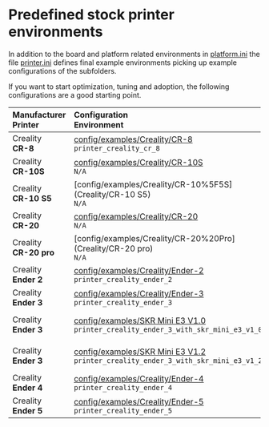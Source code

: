 # Predefined stock printer environments
In addition to the board and platform related environments in [platform.ini](../../platformio.ini) the file [printer.ini](printer.ini) defines final example environments picking up example configurations of the subfolders.

If you want to start optimization, tuning and adoption, the following configurations are a good starting point.

  | Manufacturer<br />Printer | Configuration<br />Environment | Description<br />Motherboard |
  | :------------------------ | :----------------------------- | :--------------------------- |
  | Creality<br />__CR-8__ | [config/examples/Creality/CR-8](Creality/CR-8)<br />`printer_creality_cr_8` | [Creality](Creality) __[Ramps](../../Marlin/src/pins/ramps/pins_RAMPS_ENDER_4.h)__ (w/ A4988)<br />`BOARD_RAMPS_ENDER_4` |
  | Creality<br />__CR-10S__ | [config/examples/Creality/CR-10S](Creality/CR-10S)<br />`N/A` | [Creality](Creality) __[Ramps](../../Marlin/src/pins/ramps/pins_BOARD_RAMPS_CREALITY.h)__ (w/ A4988)<br />`BOARD_RAMPS_CREALITY` |
  | Creality<br />__CR-10 S5__ | [config/examples/Creality/CR-10%5F5S](Creality/CR-10 S5)<br />`N/A` | [Creality](Creality) __[Ramps](../../Marlin/src/pins/ramps/pins_BOARD_RAMPS_CREALITY.h)__ (w/ A4988)<br />`BOARD_RAMPS_CREALITY` |
  | Creality<br />__CR-20__ | [config/examples/Creality/CR-20](Creality/CR-20)<br />`N/A` | [Creality](Creality) __[Ramps](../../Marlin/src/pins/ramps/pins_BOARD_RAMPS_14_EFB.h)__ (w/ A4988)<br />`BOARD__RAMPS_14_EFB` |
  | Creality<br />__CR-20 pro__ | [config/examples/Creality/CR-20%20Pro](Creality/CR-20 pro)<br />`N/A` | [Creality](Creality) __[Ramps](../../Marlin/src/pins/ramps/pins_BOARD_RAMPS_14_EFB.h)__ (w/ A4988)<br />`BOARD_RAMPS_14_EFB` |
  | Creality<br />__Ender 2__ | [config/examples/Creality/Ender-2](Creality/Ender-2)<br />`printer_creality_ender_2` | [Creality](Creality) __[Melzi](../../Marlin/src/pins/sanguino/pins_MELZI_CREALITY.h)__ (w/ A4988)<br />`BOARD_MELZI_CREALITY` |
  | Creality<br />__Ender 3__ | [config/examples/Creality/Ender-3](Creality/Ender-3)<br />`printer_creality_ender_3` | [Creality](Creality) __[Melzi](../../Marlin/src/pins/sanguino/pins_MELZI_CREALITY.h)__ (w/ A4988)<br />`BOARD_MELZI_CREALITY` |
  | Creality<br />__Ender 3__ | [config/examples/SKR Mini E3 V1.0](BigTreeTech/SKR%20Mini%20E3%201.0)<br />`printer_creality_ender_3_with_skr_mini_e3_v1_0` | [Bigtreetech](BigTreeTech) __[SKR Mini E3 1.0](../../Marlin/src/pins/stm32/pins_BTT_SKR_MINI_E3_V1_0.h)__ (w/ TMC2209)<br />`BOARD_BTT_SKR_MINI_E3_V1_0` |
  | Creality<br />__Ender 3__ | [config/examples/SKR Mini E3 V1.2](BigTreeTech/SKR%20Mini%20E3%201.2)<br />`printer_creality_ender_3_with_skr_mini_e3_v1_2` | [Bigtreetech](Bigtreetech) __[SKR Mini E3 1.2](../../Marlin/src/pins/stm32/pins_BTT_SKR_MINI_E3_V1_2.h)__ (w/ TMC22009)<br />`BOARD_BTT_SKR_MINI_E3_V1_2` |
  | Creality<br />__Ender 4__ | [config/examples/Creality/Ender-4](Creality/Ender-4)<br />`printer_creality_ender_4` | [Creality](Creality) __[Ramps](../../Marlin/src/pins/ramps/pins_RAMPS_ENDER_4.h)__ (w/ A4988)<br />`BOARD_RAMPS_ENDER_4` |
  | Creality<br />__Ender 5__ | [config/examples/Creality/Ender-5](Creality/Ender-5)<br />`printer_creality_ender_5` | [Creality](Creality) __[Melzi](../../Marlin/src/pins/sanguino/pins_MELZI_CREALITY.h)__ (w/ A4988)<br />`BOARD_MELZI_CREALITY` |
